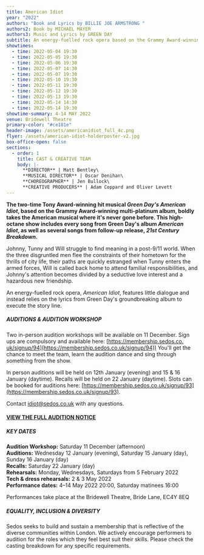 ```yaml
---
title: American Idiot
year: "2022"
authors: "Book and Lyrics by BILLIE JOE ARMSTRONG "
authors2: Book by MICHAEL MAYER
authors3: Music and Lyrics by GREEN DAY
subtitle: An energy-fuelled rock opera based on the Grammy Award-winning album
showtimes:
  - time: 2022-05-04 19:30
  - time: 2022-05-05 19:30
  - time: 2022-05-06 19:30
  - time: 2022-05-07 14:30
  - time: 2022-05-07 19:30
  - time: 2022-05-10 19:30
  - time: 2022-05-11 19:30
  - time: 2022-05-12 19:30
  - time: 2022-05-13 19:30
  - time: 2022-05-14 14:30
  - time: 2022-05-14 19:30
showtime-summary: 4-14 MAY 2022
venue: Bridewell Theatre
primary-color: "#ce181e"
header-image: /assets/americanidiot_full_4c.png
flyer: /assets/american-idiot-holderposter-v2.jpg
box-office-open: false
sections:
  - order: 1
    title: CAST & CREATIVE TEAM
    body: |-
      **DIRECTOR** | Matt Bentley\
      **MUSICAL DIRECTOR** | Oscar Denihan\
      **CHOREOGRAPHER** | Jen Bullock\
      **CREATIVE PRODUCERS** | Adam Coppard and Oliver Levett
---
```

**The two-time Tony Award-winning hit musical *Green Day's American Idiot*, based on the Grammy Award-winning multi-platinum album, boldly takes the American musical where it's never gone before. This high-octane show includes every song from Green Day's album *American Idiot*, as well as several songs from follow-up release, *21st Century Breakdown*.**

Johnny, Tunny and Will struggle to find meaning in a post-9/11 world. When the three disgruntled men flee the constraints of their hometown for the thrills of city life, their paths are quickly estranged when Tunny enters the armed forces, Will is called back home to attend familial responsibilities, and Johnny's attention becomes divided by a seductive love interest and a hazardous new friendship. 

An energy-fuelled rock opera, *American Idiot*, features little dialogue and instead relies on the lyrics from Green Day's groundbreaking album to execute the story line.

##### **AUDITIONS & AUDITION WORKSHOP**

Two in-person audition workshops will be available on 11 December. Sign ups are compulsory and available here: [https://membership.sedos.co.​uk/signup/94](https://membership.sedos.co.uk/signup/94)) You'll get the chance to meet the team, learn the audition dance and sing through something from the show. 

In person auditions will be held on 12th January (evening) and 15 & 16 January (daytime). Recalls will be held on 22 January (daytime). Slots can be booked for auditions here: [https://membership.sedos.co.​uk/signup/93](https://membership.sedos.co.uk/signup/93).

Contact idiot@sedos.co.uk with any questions.

#### [VIEW THE FULL AUDITION NOTICE]([https://www.sedos.co.uk/​idiot/notice](https://www.sedos.co.uk/idiot/notice))

##### KEY DATES

**Audition Workshop:** Saturday 11 December (afternoon)\
**Auditions:** Wednesday 12 January (evening), Saturday 15 January (day), Sunday 16 January (day)\
**Recalls:** Saturday 22 January (day)\
**Rehearsals:** Monday, Wednesdays, Saturdays from 5 February 2022\
**Tech & dress rehearsals:** 2 & 3 May 2022\
**Performance dates:** 4–14 May 2022 20:00, Saturday matinees 16:00

Performances take place at the Bridewell Theatre, Bride Lane, EC4Y 8EQ

##### EQUALITY, INCLUSION & DIVERSITY

Sedos seeks to build and sustain a membership that is reflective of the diverse communities within London. We actively encourage performers to audition for the roles which they feel best suit their skills. Please check the casting breakdown for any specific requirements.